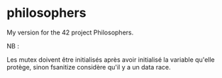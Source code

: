# philosophers
My version for the 42 project Philosophers.

NB : 

Les mutex doivent être initialisés après avoir initialisé la variable qu'elle protège, sinon fsanitize considère qu'il y a un data race.
